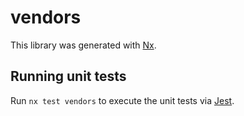# vendors

This library was generated with [Nx](https://nx.dev).

## Running unit tests

Run `nx test vendors` to execute the unit tests via [Jest](https://jestjs.io).

